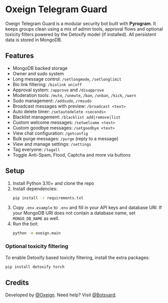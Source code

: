 # Oxeign Telegram Guard

Oxeign Telegram Guard is a modular security bot built with **Pyrogram**. It keeps groups clean using a mix of admin tools, approval flows and optional toxicity filters powered by the Detoxify model (if installed). All persistent data is stored in MongoDB.

## Features

- MongoDB backed storage
- Owner and sudo system
- Long message control: `/setlongmode`, `/setlonglimit`
- Bio link filtering: `/biolink on|off`
- Approval system: `/approve` and `/disapprove`
- Moderation tools: `/mute`, `/unmute`, `/ban`, `/unban`, `/kick`, `/warn`
- Sudo management: `/addsudo`, `/rmsudo`
- Broadcast messages with preview: `/broadcast <text>`
- Auto delete timer: `/setautodelete <seconds>`
- Blacklist management: `/blacklist add|remove|list`
- Custom welcome messages: `/setwelcome <text>`
- Custom goodbye messages: `/setgoodbye <text>`
- View chat configuration: `/getconfig`
- Bulk purge messages: `/purge` (reply to a message)
- View and manage settings: `/settings`
- Tag everyone: `/tagall`
- Toggle Anti-Spam, Flood, Captcha and more via buttons

## Setup

1. Install Python 3.10+ and clone the repo
2. Install dependencies:
   ```bash
   pip install -r requirements.txt
   ```
3. Copy `.env.example` to `.env` and fill in your API keys and database URI. If
   your MongoDB URI does not contain a database name, set `MONGO_DB_NAME` as
   well.
4. Run the bot:
   ```bash
   python -m oxeign.main
   ```

### Optional toxicity filtering

To enable Detoxify based toxicity filtering, install the extra packages:
```bash
pip install detoxify torch
```

## Credits

Developed by [@Oxeign](https://t.me/Oxeign). Need help? Visit [@Botsyard](https://t.me/Botsyard).
